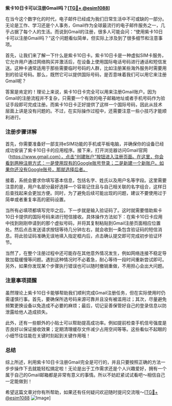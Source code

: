 **紫卡10日卡可以注册Gmail吗？[[TG💪+ @esim1088](https://t.me/s/esim1088)]**

在当今这个数字化的时代，电子邮件已经成为我们日常生活中不可或缺的一部分。无论是工作、学习还是个人事务，Gmail作为全球最流行的电子邮件服务之一，几乎占据了每个人的生活。而说到Gmail的注册，很多人可能会问：“使用紫卡10日卡可以注册Gmail吗？”这个问题看似简单，但实际上涉及到了很多细节和注意事项。

首先，让我们来了解一下什么是紫卡10日卡。紫卡10日卡是一种虚拟SIM卡服务，它允许用户通过网络购买并激活后，在设备上使用国际电话号码进行通话和短信发送。这种卡通常适用于那些需要临时号码的人群，比如注册某些海外服务时需要用到的验证号码。那么，既然它可以提供国际号码，是否意味着我们可以用它来注册Gmail呢？

答案是肯定的！理论上来说，紫卡10日卡完全可以用来注册Gmail账户。因为Gmail的注册流程并不复杂，只需要一个有效的电子邮箱地址或者手机号码作为验证手段即可完成注册。而紫卡10日卡正好提供了这样一个国际号码，因此从技术层面上讲是没有问题的。不过，在实际操作过程中，还需要注意一些小技巧才能顺利进行。

### 注册步骤详解

首先，你需要准备好一部支持eSIM功能的手机或平板电脑，并确保你的设备已经成功安装了紫卡10日卡的应用程序。接下来，打开浏览器访问Gmail官网（https://www.gmail.com），点击“创建账户”按钮进入注册页面。在这里，你会看到两种注册方式：一是使用现有的Google账号登录；二是新建一个新账户。如果你还没有Google账号，那就选择后者。

接着，系统会要求你填写基本信息，包括名字、姓氏以及用户名等字段。这里需要注意的是，用户名部分最好选择一个容易记住且与自己相关联的名字组合，这样日后查找起来会更加方便。同时，为了避免后续可能出现的问题，建议不要使用过于简单或者重复率高的密码设置。

当所有必填项都填写完毕之后，下一步就是输入验证码了。这时就需要借助紫卡10日卡提供的国际号码来进行短信接收。具体操作方法如下：在紫卡10日卡应用中找到刚刚申请到的那个虚拟号码，并将其复制粘贴到Gmail注册页面相应位置处。然后点击发送请求按钮等待几分钟左右，就会收到一条包含验证码的短信消息。将此验证码准确无误地填入指定框内后，点击确认提交即可完成初步验证环节。

当然了，在整个注册过程中还可能存在其他意外情况发生，例如网络连接不稳定导致加载缓慢等问题。遇到这种情况时不必着急，耐心等待一段时间重新尝试即可。另外，如果你发现某个步骤执行错误也可以随时撤销重做，不用担心会出大问题。

### 注意事项提醒

虽然理论上紫卡10日卡能够帮助我们顺利完成Gmail注册任务，但在实际使用时仍需谨慎行事。首先，要确保所选号码来源可靠并且没有被滥用过；其次，尽量避免频繁更换设备以免造成不必要的麻烦；最后，切记妥善保管好自己的登录信息以防泄露给他人造成损失。

此外，还有一些额外的小贴士可以帮助提高成功率。例如提前检查手机信号强度是否良好以保证接收效果；定期清理缓存文件减少占用空间等等。这些看似不起眼的小细节往往能在关键时刻起到关键作用哦！

### 总结

综上所述，利用紫卡10日卡注册Gmail完全是可行的，并且只要按照正确的方法一步步操作下去就能轻松搞定啦！无论是出于工作需求还是个人兴趣爱好，拥有一个属于自己的Gmail邮箱都是非常有意义的事情。所以不妨赶紧试试看吧～相信自己一定能做到！

希望这篇文章对你有所帮助，如果还有任何疑问欢迎随时提问交流哦～[[TG💪+ @esim1088](https://t.me/s/esim1088) ![Image](https://i.postimg.cc/4NQfJmqS/Snipaste-2025-05-13-00-14-12.png)]